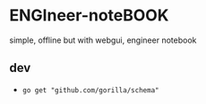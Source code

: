 # ENGIneer-noteBOOK
simple, offline but with webgui, engineer notebook

## dev
  - `go get "github.com/gorilla/schema"`
